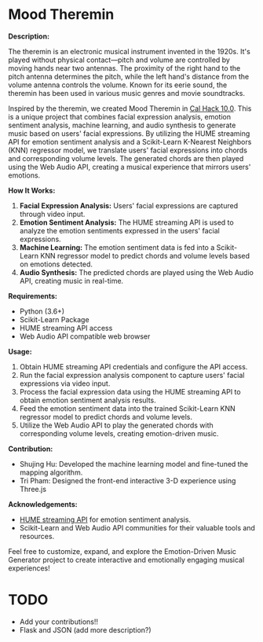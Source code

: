 # Mood Theremin

**Description:**

The theremin is an electronic musical instrument invented in the 1920s. It's played without physical contact—pitch and volume are controlled by moving hands near two antennas. The proximity of the right hand to the pitch antenna determines the pitch, while the left hand's distance from the volume antenna controls the volume. Known for its eerie sound, the theremin has been used in various music genres and movie soundtracks.

Inspired by the theremin, we created Mood Theremin in [Cal Hack 10.0](https://www.calhacks.io/). This is a unique project that combines facial expression analysis, emotion sentiment analysis, machine learning, and audio synthesis to generate music based on users' facial expressions. By utilizing the HUME streaming API for emotion sentiment analysis and a Scikit-Learn K-Nearest Neighbors (KNN) regressor model, we translate users' facial expressions into chords and corresponding volume levels. The generated chords are then played using the Web Audio API, creating a musical experience that mirrors users' emotions.

**How It Works:**

1. **Facial Expression Analysis:** Users' facial expressions are captured through video input.
2. **Emotion Sentiment Analysis:** The HUME streaming API is used to analyze the emotion sentiments expressed in the users' facial expressions.
3. **Machine Learning:** The emotion sentiment data is fed into a Scikit-Learn KNN regressor model to predict chords and volume levels based on emotions detected.
4. **Audio Synthesis:** The predicted chords are played using the Web Audio API, creating music in real-time.

**Requirements:**

- Python (3.6+)
- Scikit-Learn Package
- HUME streaming API access
- Web Audio API compatible web browser


**Usage:**

1. Obtain HUME streaming API credentials and configure the API access.
2. Run the facial expression analysis component to capture users' facial expressions via video input.
3. Process the facial expression data using the HUME streaming API to obtain emotion sentiment analysis results.
4. Feed the emotion sentiment data into the trained Scikit-Learn KNN regressor model to predict chords and volume levels.
5. Utilize the Web Audio API to play the generated chords with corresponding volume levels, creating emotion-driven music.

**Contribution:**

- Shujing Hu: Developed the machine learning model and fine-tuned the mapping algorithm.
- Tri Pham: Designed the front-end interactive 3-D experience using Three.js



**Acknowledgements:**

- [HUME streaming API](https://dev.hume.ai/docs/streaming-api) for emotion sentiment analysis.
- Scikit-Learn and Web Audio API communities for their valuable tools and resources.

Feel free to customize, expand, and explore the Emotion-Driven Music Generator project to create interactive and emotionally engaging musical experiences!


# TODO
- Add your contributions!!
- Flask and JSON (add more description?)
